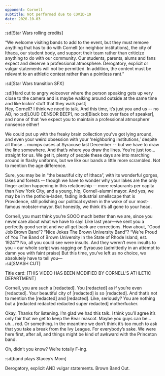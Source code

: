 ```yaml
---
opponent: Cornell
subtitle: Not performed due to COVID-19
date: 2020-10-03
---
```


:sd[Star Wars rolling credits]

“We welcome visiting bands to add to the event, but they must remove anything that has to do with Cornell (or neighbor institutions), the city of Ithaca, our student body, and support their team rather than criticize anything to do with our community. Our students, parents, alums and fans expect and deserve a professional atmosphere. Derogatory, explicit or vulgar statements will not be permitted. In addition, the content must be relevant to an athletic contest rather than a pointless rant.”

:sd[Star Wars transition SFX]

:sd[Hard cut to angry voiceover where the person speaking gets up very close to the camera and is maybe walking around outside at the same time and like kickin’ stuff that they walk past]\
Hey, Cornell? I think we need to talk. And this time, it’s just you and us -- no AD, no :sd[LOUD CENSOR BEEP], no :sd[Black box over face of speaker], and none of that ‘we expect you to maintain a professional atmosphere’ nonsense either!

We could put up with the freaky brain collection you’ve got lying around, and even your weird obsession with your ‘neighboring institutions,’ despite all those... mumps cases at Syracuse last December -- but we have to draw the line somewhere. And that’s where you draw the lines. You’re just too... straight for us. We get it, plenty of people these days are into marching around in flashy uniforms, but we like our bands a little more scrambled. Not to mention the age difference.

Sure, you may be in “the beautiful city of Ithaca”, with its wonderful gorges, lakes and forests -- though we have to wonder why your lakes are the only finger action happening in this relationship -- more restaurants per capita than New York City, and a young, hip, Cornell-alumni mayor. And yes, we may be in the pothole-laden, fading industrial smellscape that is Providence, still polishing our political system in the wake of our most-famous mobster-mayor. But honestly, we think it’s all gone to your head.

Cornell, you must think you’re SOOO much better than we are, since you never care about what we have to say! Like last year—we sent you a perfectly good script and we all get back are corrections. How about, “Good Job Brown Band”? “Nice Jokes The Brown University Band”? “We’re Proud of You The Band of Brown University in the State of Rhode Island, est. 1924”? No, all you could see were insults. And they weren’t even insults to you - our whole script was ragging on Syracuse (admittedly in an attempt to damn you with faint praise) But this time, you’ve left us no choice, we absolutely have to tell you—\
:sd[SMASH CUT]

Title card: [THIS VIDEO HAS BEEN MODIFIED BY CORNELL’S ATHLETIC DEPARTMENT]

Cornell, you are such a [redacted]. You [redacted] as if you’re even [redacted]. Your beautiful city of [redacted] is so [redacted]. And that’s not to mention the [redacted] and [redacted]. Like, seriously? You are nothing but a [redacted redacted redacted super redacted] motherfucker.

Okay. Thanks for listening. I’m glad we had this talk. I think you’ll agree it’s only fair that we get to keep the Bear mascot. Maybe you guys can be... uh... red. Or something. In the meantime we don’t think it’s too much to ask that you take a break from the Ivy League. For everybody’s sake. We were here first, after all, and things might be kind of awkward with the Princeton band.

Oh, didn’t you know? We’re totally F-ing.

:sd[band plays Stacey’s Mom]

Derogatory, explicit AND vulgar statements. Brown Band Out.
